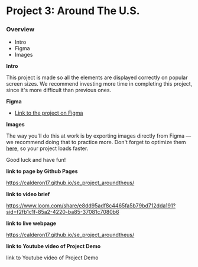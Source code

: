 # Project 3: Around The U.S.

### Overview

- Intro
- Figma
- Images

**Intro**

This project is made so all the elements are displayed correctly on popular screen sizes. We recommend investing more time in completing this project, since it's more difficult than previous ones.

**Figma**

- [Link to the project on Figma](https://www.figma.com/file/ii4xxsJ0ghevUOcssTlHZv/Sprint-3%3A-Around-the-US?node-id=0%3A1)

**Images**

The way you'll do this at work is by exporting images directly from Figma — we recommend doing that to practice more. Don't forget to optimize them [here](https://tinypng.com/), so your project loads faster.

Good luck and have fun!

**link to page by Github Pages**

https://calderon17.github.io/se_project_aroundtheus/

**link to video brief**

https://www.loom.com/share/e8dd95adf8c4465fa5b79bd712dda191?sid=f2fb1c1f-85a2-4220-ba85-37081c7080b6

**link to live webpage**

https://calderon17.github.io/se_project_aroundtheus/

**link to Youtube video of Project Demo**

link to Youtube video of Project Demo
